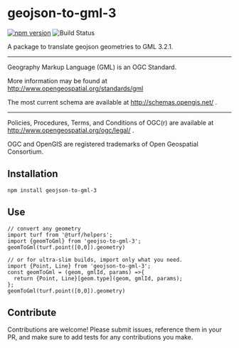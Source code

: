 # geojson-to-gml-3
[![npm version](https://badge.fury.io/js/geojson-to-gml-3.svg)](https://badge.fury.io/js/geojson-to-gml-3)
![Build Status](https://travis-ci.org/SKalt/geojson-to-gml-2.1.2.svg?branch=master)


A package to translate geojson geometries to GML 3.2.1.
___

Geography Markup Language (GML) is an OGC Standard.

More information may be found at http://www.opengeospatial.org/standards/gml

The most current schema are available at http://schemas.opengis.net/ .
___

Policies, Procedures, Terms, and Conditions of OGC(r) are available at http://www.opengeospatial.org/ogc/legal/ .

OGC and OpenGIS are registered trademarks of Open Geospatial Consortium.

## Installation
```
npm install geojson-to-gml-3
```
## Use
```
// convert any geometry
import turf from '@turf/helpers';
import {geomToGml} from 'geojso-to-gml-3';
geomToGml(turf.point([0,0]).geometry)

// or for ultra-slim builds, import only what you need.
import {Point, Line} from 'geojson-to-gml-3';
const geomToGml = (geom, gmlId, params) =>{
  return {Point, Line}[geom.type](geom, gmlId, params);
};
geomToGml(turf.point([0,0]).geometry)
```
## Contribute

Contributions are welcome! Please submit issues, reference them in your PR, and
make sure to add tests for any contributions you make.
